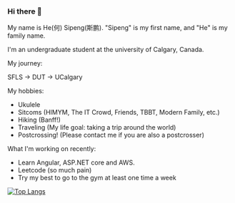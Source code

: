 ### Hi there 👋

My name is He(何) Sipeng(斯鹏). "Sipeng" is my first name, and "He" is my family name. 

I'm an undergraduate student at the university of Calgary, Canada. 

My journey:

SFLS -> DUT -> UCalgary

My hobbies: 

- Ukulele
- Sitcoms (HIMYM, The IT Crowd, Friends, TBBT, Modern Family, etc.)
- Hiking (Banff!)
- Traveling (My life goal: taking a trip around the world)
- Postcrossing! (Please contact me if you are also a postcrosser)

What I'm working on recently:

- Learn Angular, ASP.NET core and AWS.
- Leetcode (so much pain)
- Try my best to go to the gym at least one time a week

[![Top Langs](https://github-readme-stats.vercel.app/api/top-langs/?username=hsp8412&layout=compact&hide=css,assembly&langs_count=10)](https://github.com/anuraghazra/github-readme-stats)


<!--
**hsp8412/hsp8412** is a ✨ _special_ ✨ repository because its `README.md` (this file) appears on your GitHub profile.

Here are some ideas to get you started:

- 🔭 I’m currently working on ...
- 🌱 I’m currently learning ...
- 👯 I’m looking to collaborate on ...
- 🤔 I’m looking for help with ...
- 💬 Ask me about ...
- 📫 How to reach me: ...
- 😄 Pronouns: ...
- ⚡ Fun fact: ...
-->
